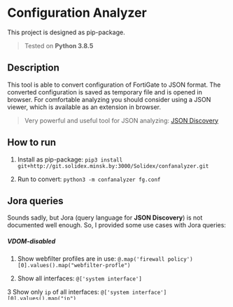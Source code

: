# Configuration Analyzer

This project is designed as pip-package.
> Tested on **Python 3.8.5**

## Description

This tool is able to convert configuration of FortiGate to JSON format. The converted configuration is saved as temporary file and is opened in browser.
For comfortable analyzing you should consider using a JSON viewer, which is available as an extension in browser.

> Very powerful and useful tool for JSON analyzing: [JSON Discovery](https://github.com/discoveryjs/browser-extension-json-discovery)

## How to run
1. Install as pip-package:
`pip3 install git+http://git.solidex.minsk.by:3000/Solidex/confanalyzer.git`

2. Run to convert:
`python3 -m confanalyzer fg.conf`

## Jora queries

Sounds sadly, but Jora (query language for **JSON Discovery**) is not documented well enough. So, I provided some use cases with Jora queries:

##### VDOM-disabled

1. Show webfilter profiles are in use: 
`@.map('firewall policy')[0].values().map("webfilter-profle")`

2. Show all interfaces:
`@['system interface']`

3 Show only `ip` of all interfaces:
`@['system interface'][0].values().map("ip")`

##### VDOM-enabled

1. Show antivirus profiles are in use: 
`@.entries().({vdom: key, webfilter: [...value[0][0]['firewall policy'][0].values()].map("av-profile")})`

2. Show all interfaces:
`@["global"][0][0]["system interface"]`

3. Show `interface`,`vdom`,`allowaccess` for all interfaces: 
`global[0][0]["system interface"][0].entries().({interface: key, ...value.[allowaccess].({vdom, allowaccess})})`
